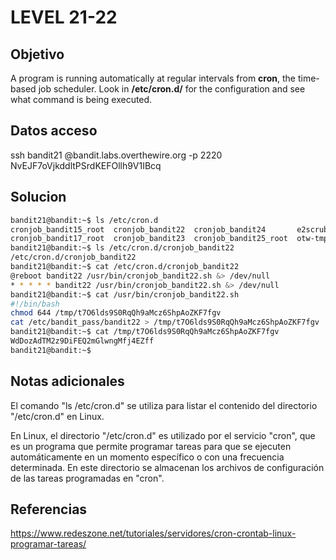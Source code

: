 # LEVEL 21-22

## Objetivo
A program is running automatically at regular intervals from **cron**, the time-based job scheduler. Look in **/etc/cron.d/** for the configuration and see what command is being executed.

## Datos acceso
ssh bandit21 @bandit.labs.overthewire.org -p 2220
NvEJF7oVjkddltPSrdKEFOllh9V1IBcq
## Solucion
```bash
bandit21@bandit:~$ ls /etc/cron.d
cronjob_bandit15_root  cronjob_bandit22  cronjob_bandit24       e2scrub_all  sysstat
cronjob_bandit17_root  cronjob_bandit23  cronjob_bandit25_root  otw-tmp-dir
bandit21@bandit:~$ ls /etc/cron.d/cronjob_bandit22
/etc/cron.d/cronjob_bandit22
bandit21@bandit:~$ cat /etc/cron.d/cronjob_bandit22
@reboot bandit22 /usr/bin/cronjob_bandit22.sh &> /dev/null
* * * * * bandit22 /usr/bin/cronjob_bandit22.sh &> /dev/null
bandit21@bandit:~$ cat /usr/bin/cronjob_bandit22.sh
#!/bin/bash
chmod 644 /tmp/t7O6lds9S0RqQh9aMcz6ShpAoZKF7fgv
cat /etc/bandit_pass/bandit22 > /tmp/t7O6lds9S0RqQh9aMcz6ShpAoZKF7fgv
bandit21@bandit:~$ cat /tmp/t7O6lds9S0RqQh9aMcz6ShpAoZKF7fgv
WdDozAdTM2z9DiFEQ2mGlwngMfj4EZff
bandit21@bandit:~$
```

## Notas adicionales
El comando "ls /etc/cron.d" se utiliza para listar el contenido del directorio "/etc/cron.d" en Linux.

En Linux, el directorio "/etc/cron.d" es utilizado por el servicio "cron", que es un programa que permite programar tareas para que se ejecuten automáticamente en un momento específico o con una frecuencia determinada. En este directorio se almacenan los archivos de configuración de las tareas programadas en "cron".
## Referencias
https://www.redeszone.net/tutoriales/servidores/cron-crontab-linux-programar-tareas/
